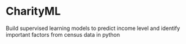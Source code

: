 # CharityML
Build supervised learning models to predict income level and identify important factors from census data in python
